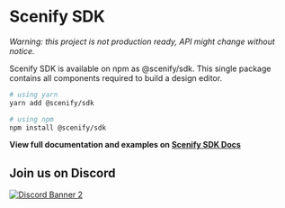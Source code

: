 # Scenify SDK

_Warning: this project is not production ready, API might change without notice._

Scenify SDK is available on npm as @scenify/sdk. This single package contains all components required to build a design editor.

```sh
# using yarn
yarn add @scenify/sdk

# using npm
npm install @scenify/sdk
```

**View full documentation and examples on [Scenify SDK Docs](https://docs.scenify.io)**



## Join us on Discord

<p>
    <a href="https://discord.com/invite/WduAHMce">
        <img src="https://discordapp.com/api/guilds/898955692491309126/widget.png?style=banner2" alt="Discord Banner 2"/>
    </a>
</p>
